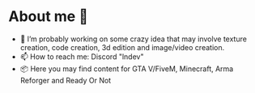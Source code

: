 # About me 📡

- 🔭 I’m probably working on some crazy idea that may involve texture creation, code creation, 3d edition and image/video creation.
- 📫 How to reach me: Discord "lndev"
- 📦 Here you may find content for GTA V/FiveM, Minecraft, Arma Reforger and Ready Or Not


<!--
**LN-Development/LN-Development** is a ✨ _special_ ✨ repository because its `README.md` (this file) appears on your GitHub profile.

Here are some ideas to get you started:

- 🔭 I’m currently working on ...
- 🌱 I’m currently learning ...
- 👯 I’m looking to collaborate on ...
- 🤔 I’m looking for help with ...
- 💬 Ask me about ...
- 📫 How to reach me: ...
- 😄 Pronouns: ...
- ⚡ Fun fact: ...    
-->
